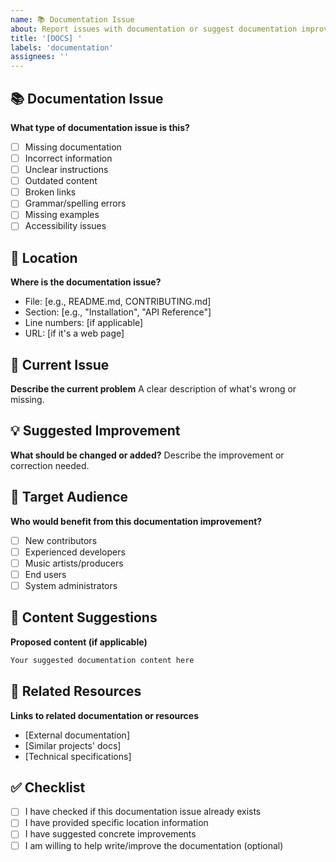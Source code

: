 ```yaml
---
name: 📚 Documentation Issue
about: Report issues with documentation or suggest documentation improvements
title: '[DOCS] '
labels: 'documentation'
assignees: ''
---
```


## 📚 Documentation Issue

**What type of documentation issue is this?**
- [ ] Missing documentation
- [ ] Incorrect information
- [ ] Unclear instructions
- [ ] Outdated content
- [ ] Broken links
- [ ] Grammar/spelling errors
- [ ] Missing examples
- [ ] Accessibility issues

## 📍 Location

**Where is the documentation issue?**
- File: [e.g., README.md, CONTRIBUTING.md]
- Section: [e.g., "Installation", "API Reference"]
- Line numbers: [if applicable]
- URL: [if it's a web page]

## 🎯 Current Issue

**Describe the current problem**
A clear description of what's wrong or missing.

## 💡 Suggested Improvement

**What should be changed or added?**
Describe the improvement or correction needed.

## 👥 Target Audience

**Who would benefit from this documentation improvement?**
- [ ] New contributors
- [ ] Experienced developers
- [ ] Music artists/producers
- [ ] End users
- [ ] System administrators

## 📝 Content Suggestions

**Proposed content (if applicable)**
```markdown
Your suggested documentation content here
```

## 🔗 Related Resources

**Links to related documentation or resources**
- [External documentation]
- [Similar projects' docs]
- [Technical specifications]

## ✅ Checklist

- [ ] I have checked if this documentation issue already exists
- [ ] I have provided specific location information
- [ ] I have suggested concrete improvements
- [ ] I am willing to help write/improve the documentation (optional)